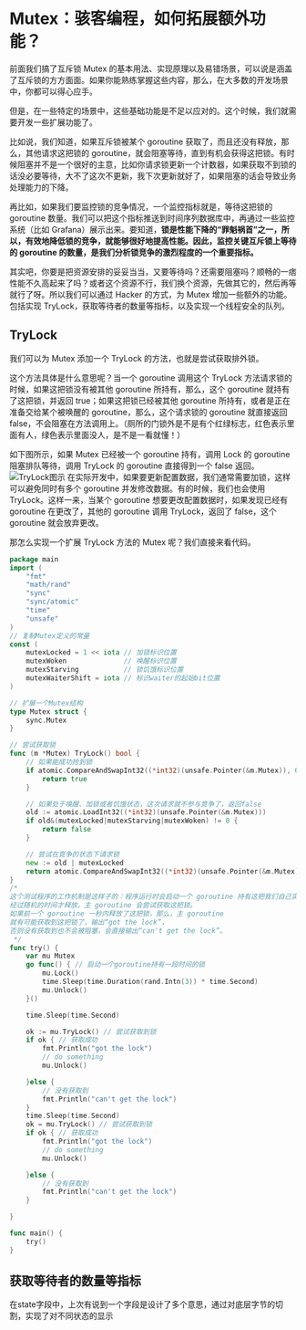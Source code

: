 #  Mutex：骇客编程，如何拓展额外功能？
前面我们搞了互斥锁 Mutex 的基本用法、实现原理以及易错场景，可以说是涵盖了互斥锁的方方面面。如果你能熟练掌握这些内容，那么，在大多数的开发场景中，你都可以得心应手。

但是，在一些特定的场景中，这些基础功能是不足以应对的。这个时候，我们就需要开发一些扩展功能了。

比如说，我们知道，如果互斥锁被某个 goroutine 获取了，而且还没有释放，那么，其他请求这把锁的 goroutine，就会阻塞等待，直到有机会获得这把锁。有时候阻塞并不是一个很好的主意，比如你请求锁更新一个计数器，如果获取不到锁的话没必要等待，大不了这次不更新，我下次更新就好了，如果阻塞的话会导致业务处理能力的下降。

再比如，如果我们要监控锁的竞争情况，一个监控指标就是，等待这把锁的 goroutine 数量。我们可以把这个指标推送到时间序列数据库中，再通过一些监控系统（比如 Grafana）展示出来。要知道，**锁是性能下降的“罪魁祸首”之一，所以，有效地降低锁的竞争，就能够很好地提高性能。因此，监控关键互斥锁上等待的 goroutine 的数量，是我们分析锁竞争的激烈程度的一个重要指标。**

其实吧，你要是把资源安排的妥妥当当，又要等待吗？还需要阻塞吗？顺畅的一痞性能不久高起来了吗？或者这个资源不行，我们换个资源，先做其它的，然后再等就行了呀。所以我们可以通过 Hacker 的方式，为 Mutex 增加一些额外的功能。包括实现 TryLock，获取等待者的数量等指标，以及实现一个线程安全的队列。

## TryLock 

我们可以为 Mutex 添加一个 TryLock 的方法，也就是尝试获取排外锁。

这个方法具体是什么意思呢？当一个 goroutine 调用这个 TryLock 方法请求锁的时候，如果这把锁没有被其他 goroutine 所持有，那么，这个 goroutine 就持有了这把锁，并返回 true；如果这把锁已经被其他 goroutine 所持有，或者是正在准备交给某个被唤醒的 goroutine，那么，这个请求锁的 goroutine 就直接返回 false，不会阻塞在方法调用上。（厕所的门锁外是不是有个红绿标志，红色表示里面有人，绿色表示里面没人，是不是一看就懂！）

如下图所示，如果 Mutex 已经被一个 goroutine 持有，调用 Lock 的 goroutine 阻塞排队等待，调用 TryLock 的 goroutine 直接得到一个 false 返回。
![TryLock图示](https://static001.geekbang.org/resource/image/e7/65/e7787d959b60d66cc3a46ee921098865.jpg)
在实际开发中，如果要更新配置数据，我们通常需要加锁，这样可以避免同时有多个 goroutine 并发修改数据。有的时候，我们也会使用 TryLock。这样一来，当某个 goroutine 想要更改配置数据时，如果发现已经有 goroutine 在更改了，其他的 goroutine 调用 TryLock，返回了 false，这个 goroutine 就会放弃更改。

那怎么实现一个扩展 TryLock 方法的 Mutex 呢？我们直接来看代码。
~~~go
package main
import (
	"fmt"
	"math/rand"
	"sync"
	"sync/atomic"
	"time"
	"unsafe"
)
// 复制Mutex定义的常量
const (
	mutexLocked = 1 << iota // 加锁标识位置
	mutexWoken              // 唤醒标识位置
	mutexStarving           // 锁饥饿标识位置
	mutexWaiterShift = iota // 标识waiter的起始bit位置
)

// 扩展一个Mutex结构
type Mutex struct {
	sync.Mutex
}

// 尝试获取锁
func (m *Mutex) TryLock() bool {
	// 如果能成功抢到锁
	if atomic.CompareAndSwapInt32((*int32)(unsafe.Pointer(&m.Mutex)), 0, mutexLocked) {
		return true
	}

	// 如果处于唤醒、加锁或者饥饿状态，这次请求就不参与竞争了，返回false
	old := atomic.LoadInt32((*int32)(unsafe.Pointer(&m.Mutex)))
	if old&(mutexLocked|mutexStarving|mutexWoken) != 0 {
		return false
	}

	// 尝试在竞争的状态下请求锁
	new := old | mutexLocked
	return atomic.CompareAndSwapInt32((*int32)(unsafe.Pointer(&m.Mutex)), old, new)
}
/*
这个测试程序的工作机制是这样子的：程序运行时会启动一个 goroutine 持有这把我们自己实现的锁，
经过随机的时间才释放。主 goroutine 会尝试获取这把锁。
如果前一个 goroutine 一秒内释放了这把锁，那么，主 goroutine
就有可能获取到这把锁了，输出“got the lock”，
否则没有获取到也不会被阻塞，会直接输出“can't get the lock”。
 */
func try() {
	var mu Mutex
	go func() { // 启动一个goroutine持有一段时间的锁
		mu.Lock()
		time.Sleep(time.Duration(rand.Intn(3)) * time.Second)
		mu.Unlock()
	}()

	time.Sleep(time.Second)

	ok := mu.TryLock() // 尝试获取到锁
	if ok { // 获取成功
		fmt.Println("got the lock")
		// do something
		mu.Unlock()

	}else {
		// 没有获取到
		fmt.Println("can't get the lock")
	}
	time.Sleep(time.Second)
	ok = mu.TryLock() // 尝试获取到锁
	if ok { // 获取成功
		fmt.Println("got the lock")
		// do something
		mu.Unlock()

	}else {
		// 没有获取到
		fmt.Println("can't get the lock")
	}

}

func main() {
	try()
}
~~~

## 获取等待者的数量等指标
在state字段中，上次有说到一个字段是设计了多个意思，通过对底层字节的切割，实现了对不同状态的显示